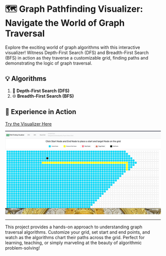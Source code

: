 # 🗺️ Graph Pathfinding Visualizer: Navigate the World of Graph Traversal  
Explore the exciting world of graph algorithms with this interactive visualizer! Witness Depth-First Search (DFS) and Breadth-First Search (BFS) in action as they traverse a customizable grid, finding paths and demonstrating the logic of graph traversal.  

## 💡 Algorithms  

1. 🌲 **Depth-First Search (DFS)**  
2. 🌐 **Breadth-First Search (BFS)**  

## 🚀 Experience in Action  

[Try the Visualizer Here](https://piyush-terkar.github.io/GraphVisualiser/)  

![Sample screenShot](./icons/screenshot.png)  

---

This project provides a hands-on approach to understanding graph traversal algorithms. Customize your grid, set start and end points, and watch as the algorithms chart their paths across the grid. Perfect for learning, teaching, or simply marveling at the beauty of algorithmic problem-solving!
